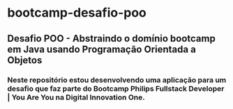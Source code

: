 # bootcamp-desafio-poo


## Desafio POO - Abstraindo o domínio bootcamp em Java usando Programação Orientada a Objetos

### Neste repositório estou desenvolvendo uma aplicação para um desafio que faz parte do Bootcamp Philips Fullstack Developer | You Are You na Digital Innovation One. 
